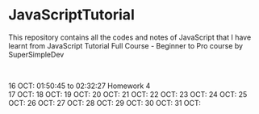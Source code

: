 # JavaScriptTutorial
This repository contains all the codes and notes of JavaScript that I have learnt from JavaScript Tutorial Full Course - Beginner to Pro course by SuperSimpleDev

<br>

16 OCT:       01:50:45 to 02:32:27            Homework 4<br>
17 OCT:
18 OCT:
19 OCT:
20 OCT:
21 OCT:
22 OCT:
23 OCT:
24 OCT:
25 OCT:
26 OCT:
27 OCT:
28 OCT:
29 OCT:
30 OCT:
31 OCT:
